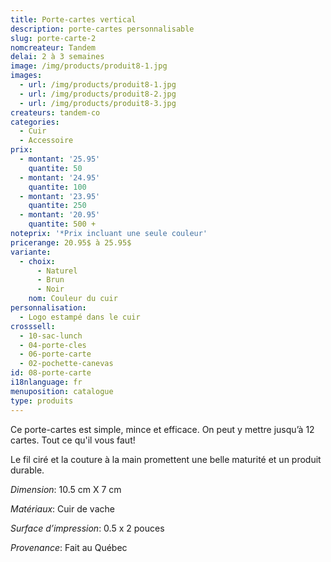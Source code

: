 ```yaml
---
title: Porte-cartes vertical
description: porte-cartes personnalisable
slug: porte-carte-2
nomcreateur: Tandem
delai: 2 à 3 semaines
image: /img/products/produit8-1.jpg
images:
  - url: /img/products/produit8-1.jpg
  - url: /img/products/produit8-2.jpg
  - url: /img/products/produit8-3.jpg
createurs: tandem-co
categories:
  - Cuir
  - Accessoire
prix:
  - montant: '25.95'
    quantite: 50
  - montant: '24.95'
    quantite: 100
  - montant: '23.95'
    quantite: 250
  - montant: '20.95'
    quantite: 500 +
noteprix: '*Prix incluant une seule couleur'
pricerange: 20.95$ à 25.95$
variante:
  - choix:
      - Naturel
      - Brun
      - Noir
    nom: Couleur du cuir
personnalisation:
  - Logo estampé dans le cuir
crosssell:
  - 10-sac-lunch
  - 04-porte-cles
  - 06-porte-carte
  - 02-pochette-canevas
id: 08-porte-carte
i18nlanguage: fr
menuposition: catalogue
type: produits
---
```

Ce porte-cartes est simple, mince et efficace. On peut y mettre jusqu’à 12 cartes. Tout ce qu'il vous faut!

Le fil ciré et la couture à la main promettent une belle maturité et un produit durable.

_Dimension_: 10.5 cm X 7 cm

_Matériaux_: Cuir de vache

_Surface d’impression_: 0.5 x 2 pouces

*Provenance*: Fait au Québec

